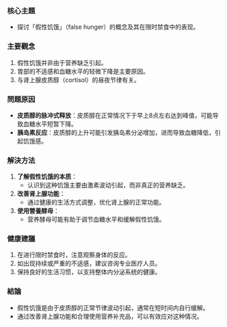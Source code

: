 ### 核心主題
- 探讨「假性饥饿」（false hunger）的概念及其在限时禁食中的表现。

### 主要觀念
1. 假性饥饿并非由于营养缺乏引起。
2. 胃部的不适感和血糖水平的轻微下降是主要原因。
3. 与肾上腺皮质醇（cortisol）的昼夜节律有关。

### 問題原因
- **皮质醇的脉冲式释放**：皮质醇在正常情况下于早上8点左右达到峰值，可能导致血糖水平短暂下降。
- **胰岛素反应**：皮质醇的上升可能引发胰岛素分泌增加，进而导致血糖降低，引起饥饿感。

### 解決方法
1. **了解假性饥饿的本质**：
   - 认识到这种饥饿主要由激素波动引起，而非真正的营养缺乏。
2. **改善肾上腺功能**：
   - 通过健康的生活方式调整，优化肾上腺的正常功能。
3. **使用營養酵母**：
   - 营养酵母可能有助于调节血糖水平和缓解假性饥饿。

### 健康建議
1. 在进行限时禁食时，注意观察身体的反应。
2. 如出现持续或严重的不适感，建议咨询专业医疗人员。
3. 保持良好的生活习惯，以支持整体内分泌系统的健康。

### 結論
- 假性饥饿是由于皮质醇的正常节律波动引起，通常在短时间内自行缓解。
- 通过改善肾上腺功能和合理使用营养补充品，可以有效应对这种情况。